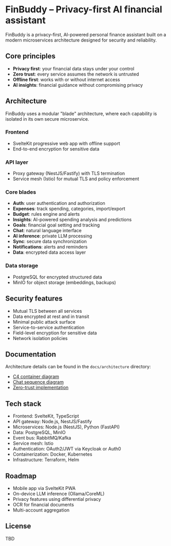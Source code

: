 # FinBuddy – Privacy-first AI financial assistant

FinBuddy is a privacy-first, AI-powered personal finance assistant built on a modern microservices architecture designed for security and reliability.

## Core principles

- **Privacy first**: your financial data stays under your control  
- **Zero trust**: every service assumes the network is untrusted  
- **Offline first**: works with or without internet access  
- **AI insights**: financial guidance without compromising privacy  

## Architecture

FinBuddy uses a modular "blade" architecture, where each capability is isolated in its own secure microservice.

### Frontend
- SvelteKit progressive web app with offline support  
- End-to-end encryption for sensitive data  

### API layer
- Proxy gateway (NestJS/Fastify) with TLS termination  
- Service mesh (Istio) for mutual TLS and policy enforcement  

### Core blades
- **Auth**: user authentication and authorization  
- **Expenses**: track spending, categories, import/export  
- **Budget**: rules engine and alerts  
- **Insights**: AI-powered spending analysis and predictions  
- **Goals**: financial goal setting and tracking  
- **Chat**: natural language interface  
- **AI inference**: private LLM processing  
- **Sync**: secure data synchronization  
- **Notifications**: alerts and reminders  
- **Data**: encrypted data access layer  

### Data storage
- PostgreSQL for encrypted structured data  
- MinIO for object storage (embeddings, backups)  

## Security features

- Mutual TLS between all services  
- Data encrypted at rest and in transit  
- Minimal public attack surface  
- Service-to-service authentication  
- Field-level encryption for sensitive data  
- Network isolation policies  

## Documentation

Architecture details can be found in the `docs/architecture` directory:

- [C4 container diagram](docs/architecture/c4_container_diagram.md)  
- [Chat sequence diagram](docs/architecture/chat_sequence_diagram.md)  
- [Zero-trust implementation](docs/architecture/stealth_zero_trust.md)  

## Tech stack

- Frontend: SvelteKit, TypeScript  
- API gateway: Node.js, NestJS/Fastify  
- Microservices: Node.js (NestJS), Python (FastAPI)  
- Data: PostgreSQL, MinIO  
- Event bus: RabbitMQ/Kafka  
- Service mesh: Istio  
- Authentication: OAuth2/JWT via Keycloak or Auth0  
- Containerization: Docker, Kubernetes  
- Infrastructure: Terraform, Helm  

## Roadmap

- Mobile app via SvelteKit PWA  
- On-device LLM inference (Ollama/CoreML)  
- Privacy features using differential privacy  
- OCR for financial documents  
- Multi-account aggregation  

## License

TBD
